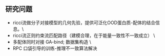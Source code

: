 ## 研究问题
- ricci流做分子对接模型的几何先验，提供可泛化OOD蛋白质-配体的结合信息。\
- ricci流正则约束流匹配路径（建模合理，在于能量一致性不一致成立） \
- 多配体同时对接 GA-bind; 数据集构造 \
- RPC 口袋引导的训练-推理不一致算法解决
